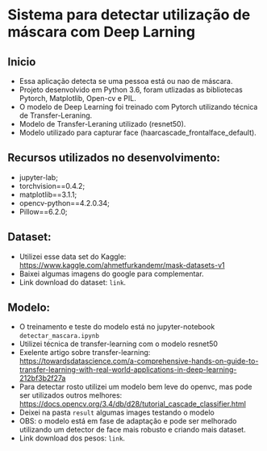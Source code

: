 # Sistema para detectar utilização de máscara com Deep Larning

## Inicio
 - Essa aplicação detecta se uma pessoa está ou nao de máscara.
 - Projeto desenvolvido em Python 3.6, foram utlizadas as bibliotecas Pytorch, Matplotlib, Open-cv e PIL.
 - O modelo de Deep Learning foi treinado com Pytorch utilizando técnica de Transfer-Leraning.
 - Modelo de Transfer-Leraning utilizado (resnet50).
 - Modelo utilizado para capturar face (haarcascade_frontalface_default).

## Recursos utilizados no desenvolvimento:

- jupyter-lab;
- torchvision==0.4.2;
- matplotlib==3.1.1;
- opencv-python==4.2.0.34;
- Pillow==6.2.0;

## Dataset:

- Utilizei esse data set do Kaggle: https://www.kaggle.com/ahmetfurkandemr/mask-datasets-v1
- Baixei algumas imagens do google para complementar.
- Link download do dataset: ` link `.

## Modelo:

- O treinamento e teste do modelo está no jupyter-notebook `detectar_mascara.ipynb`
- Utilizei técnica de transfer-learning com o modelo resnet50
- Exelente artigo sobre transfer-learning: https://towardsdatascience.com/a-comprehensive-hands-on-guide-to-transfer-learning-with-real-world-applications-in-deep-learning-212bf3b2f27a
- Para detectar rosto utilizei um modelo bem leve do openvc, mas pode ser utilizados outros melhores: https://docs.opencv.org/3.4/db/d28/tutorial_cascade_classifier.html
- Deixei na pasta `result` algumas images testando o modelo
- OBS: o modelo está em fase de adaptação e pode ser melhorado utilizando um detector de face mais robusto e criando mais dataset.
- Link download dos pesos: ` link `.

